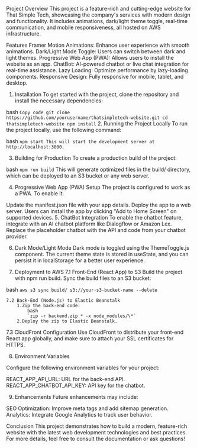 Project Overview
This project is a feature-rich and cutting-edge website for That Simple Tech, showcasing the company's services with modern design and functionality. It includes animations, dark/light theme toggle, real-time communication, and mobile responsiveness, all hosted on AWS infrastructure.

Features
Framer Motion Animations: Enhance user experience with smooth animations.
Dark/Light Mode Toggle: Users can switch between dark and light themes.
Progressive Web App (PWA): Allows users to install the website as an app.
ChatBot: AI-powered chatbot or live chat integration for real-time assistance.
Lazy Loading: Optimize performance by lazy-loading components.
Responsive Design: Fully responsive for mobile, tablet, and desktop.
1. Installation
To get started with the project, clone the repository and install the necessary dependencies:

bash
`Copy code
git clone https://github.com/yourusername/thatsimpletech-website.git
cd thatsimpletech-website
npm install`
2. Running the Project Locally
To run the project locally, use the following command:

bash
`npm start
This will start the development server at http://localhost:3000.`

3. Building for Production
To create a production build of the project:

bash
`npm run build`
This will generate optimized files in the build/ directory, which can be deployed to an S3 bucket or any web server.

4. Progressive Web App (PWA) Setup
The project is configured to work as a PWA. To enable it:

Update the manifest.json file with your app details.
Deploy the app to a web server.
Users can install the app by clicking "Add to Home Screen" on supported devices.
5. ChatBot Integration
To enable the chatbot feature, integrate with an AI chatbot platform like Dialogflow or Amazon Lex. Replace the placeholder chatbot with the API and code from your chatbot provider.

6. Dark Mode/Light Mode
Dark mode is toggled using the ThemeToggle.js component. The current theme state is stored in useState, and you can persist it in localStorage for a better user experience.

7. Deployment to AWS
    7.1 Front-End (React App) to S3
Build the project with npm run build.
Sync the build files to an S3 bucket:

bash
`aws s3 sync build/ s3://your-s3-bucket-name --delete`

    7.2 Back-End (Node.js) to Elastic Beanstalk
        1.Zip the back-end code:
            bash
            `zip -r backend.zip * -x node_modules/\*`
        2.Deploy the zip to Elastic Beanstalk.

7.3 CloudFront Configuration
Use CloudFront to distribute your front-end React app globally, and make sure to attach your SSL certificates for HTTPS.

8. Environment Variables

Configure the following environment variables for your project:

REACT_APP_API_URL: URL for the back-end API.
REACT_APP_CHATBOT_API_KEY: API key for the chatbot.

9. Enhancements
Future enhancements may include:

SEO Optimization: Improve meta tags and add sitemap generation.
Analytics: Integrate Google Analytics to track user behavior.

Conclusion
This project demonstrates how to build a modern, feature-rich website with the latest web development technologies and best practices. For more details, feel free to consult the documentation or ask questions!

